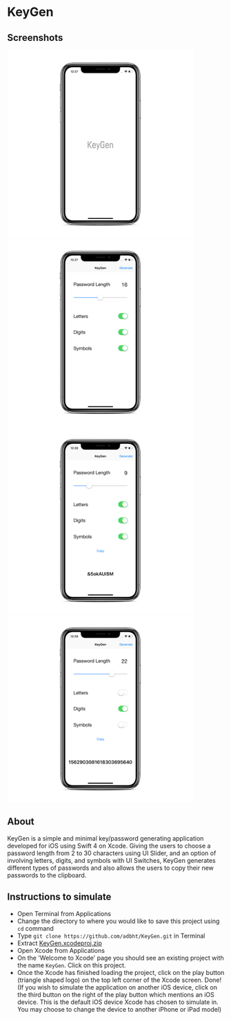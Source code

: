 # KeyGen

## Screenshots
<img src="https://github.com/adbht/KeyGen/blob/master/Screenshots/1.%20Launch%20Screen.png" width="432">                                     <img src="https://github.com/adbht/KeyGen/blob/master/Screenshots/2.%20Initial%20Screen.png" width="432">
<img src="https://github.com/adbht/KeyGen/blob/master/Screenshots/3.%20Generating%20Password%20(example%201).png" width="432">               <img src="https://github.com/adbht/KeyGen/blob/master/Screenshots/4.%20Generating%20Password%20(example%202).png" width="432">   

## About
KeyGen is a simple and minimal key/password generating application developed for iOS using Swift 4 on Xcode. Giving the users to choose a password length from 2 to 30 characters using UI Slider, and an option of involving letters, digits, and symbols with UI Switches, KeyGen generates different types of passwords and also allows the users to copy their new passwords to the clipboard.

## Instructions to simulate
   - Open Terminal from Applications
   - Change the directory to where you would like to save this project using ```cd``` command
   - Type ```git clone https://github.com/adbht/KeyGen.git``` in Terminal
   - Extract [KeyGen.xcodeproj.zip](https://github.com/adbht/KeyGen/blob/master/KeyGen.xcodeproj.zip)
   - Open Xcode from Applications
   - On the 'Welcome to Xcode' page you should see an existing project with the name ```KeyGen```. Click on this project.
   - Once the Xcode has finished loading the project, click on the play button (triangle shaped logo) on the top left corner of the Xcode screen. Done! (If you wish to simulate the application on another iOS device, click on the third button on the right of the play button which mentions an iOS device. This is the default iOS device Xcode has chosen to simulate in. You may choose to change the device to another iPhone or iPad model)
